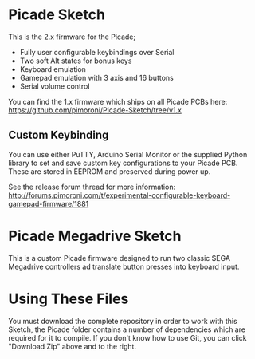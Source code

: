 # Picade Sketch

This is the 2.x firmware for the Picade;

* Fully user configurable keybindings over Serial
* Two soft Alt states for bonus keys
* Keyboard emulation
* Gamepad emulation with 3 axis and 16 buttons
* Serial volume control

You can find the 1.x firmware which ships on all Picade PCBs here: https://github.com/pimoroni/Picade-Sketch/tree/v1.x

## Custom Keybinding

You can use either PuTTY, Arduino Serial Monitor or the supplied Python library to set and save custom key configurations to your Picade PCB. These are stored in EEPROM and preserved during power up.

See the release forum thread for more information: http://forums.pimoroni.com/t/experimental-configurable-keyboard-gamepad-firmware/1881

# Picade Megadrive Sketch

This is a custom Picade firmware designed to run two classic SEGA Megadrive controllers ad translate button presses into keyboard input.

# Using These Files

You must download the complete repository in order to work with this Sketch, the Picade folder contains a number of dependencies which are required for it to compile. If you don't know how to use Git, you can click "Download Zip" above and to the right.

